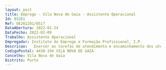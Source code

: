 ```yaml
--- 
layout: post
title: Emprego - Vila Nova de Gaia - Assistente Operacional
Id: 93261
Ref: OE202201/0517
DataAbertura: 2022-01-24
DataFecho: 2022-02-09
Trabalho: Assistente Operacional
Empregador: Instituto do Emprego e Formação Profissional, I.P.
Descricao:   Exercer as tarefas de atendimento e encaminhamento dos utentes    Prestar informações, utilizar equipamentos de comunicação, incluindo estabelecer ligações telefónicas, receber e transmitir mensagens    Providenciar a arrumação, conservação e boa utilização das instalações, bem como do material e equipamento dos serviços    Exercer atividades de apoio aos diversos serviços do Centro de modo a facilitar o seu normal funcionamento    Apoio administrativo, organização e gestão de documentos de Serviço    Reproduzir documentos com utilização de equipamento próprio, assegurando a sua manutenção e gestão de stocks necessários ao seu funcionamento    Cooperar nas atividades que visem a segurança das instalações   Colaborar na manutenção e conservação das instalações    Efetuar, no interior e exterior, tarefas de apoio ao normal funcionamento dos serviços    Conduzir as viaturas de serviço 
CodigoPostal: 4430-194 VILA NOVA DE GAIA
Concelho: Vila Nova de Gaia
Distrito: Porto
--- 
```


